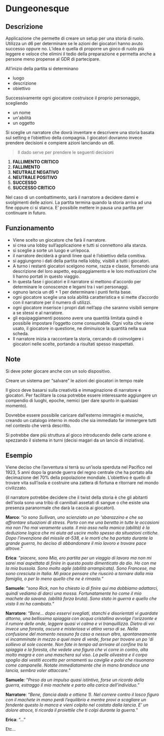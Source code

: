 # Dungeonesque
## Descrizione

Applicazione che permette di creare un setup per una storia di ruolo. Utilizza un d6 per determinare se le azioni dei giocatori hanno avuto successo oppure no. 
L’idea è quella di proporre un gioco di ruolo più leggere e veloce che elimini il tedio della preparazione e permetta anche a persone meno propense al GDR di partecipare.

All’inizio della partita si determinano 

- luogo
- descrizione
- obiettivo

Successivamente ogni giocatore costruisce il proprio personaggio, scegliendo 

- un nome
- un'abilità
- un oggetto

Si sceglie un narratore che dovrà inventare e descrivere una storia basata sul setting e l’obiettivo della compagnia. I giocatori dovranno invece prendere decisioni e compiere azioni lanciando un d6.

>Il dado serve per prendere le seguenti decisioni

1. **FALLIMENTO CRITICO**
2. **FALLIMENTO** 
3. **NEUTRALE NEGATIVO**
4. **NEUTRALE POSITIVO**
5. **SUCCESSO**
6. **SUCCESSO CRITICO**

Nel caso di un combattimento, sarà il narratore a decidere danni e svolgimenti delle azioni.
La partita termina quando la storia arriva ad una fine oppure ci si stanca. 
E’ possibile mettere in pausa una partita per continuare in futuro.

## Funzionamento

- Viene scelto un giocatore che farà il narratore.
- si crea una lobby sull’applicazione e tutti si connettono alla stanza.
- si sceglie a sorte un luogo e un’epoca.
- il narratore deciderà a grandi linee qual è l’obiettivo della comitiva.
- si aggiungono i dati della partita nella lobby, visibili a tutti i giocatori.
- A turno i restanti giocatori scelgono nome, razza e classe, fornendo una descrizione del loro aspetto, equipaggiamento e le loro motivazioni che li hanno portati in questo viaggio.
- In questa fase i giocatori e il narratore si mettono d'accordo per determinare le conoscenze e legami tra i vari personaggi.
- ognuno lancia un d6 + 1 per determinare i punti ferita base.
- ogni giocatore sceglie una sola abilità caratteristica e si mette d’accordo con il narratore per il numero di utilizzi.
- ogni giocatore inserisce i propri dati nell’app che saranno visibili sempre a se stessi e al narratore.
- gli equipaggiamenti possono avere una quantità limitata quindi è possibile impostare l’oggetto come consumabile. Ogni volta che viene usato, il giocatore in questione, ne diminuisce la quantità nella sua scheda.
- Il narratore inizia a raccontare la storia, cercando di coinvolgere i giocatori nelle scelte, portando a risultati spesso inaspettati.

## Note
Si deve poter giocare anche con un solo dispositivo.

Creare un sistema per “salvare” le azioni dei giocatori in tempo reale

Il gioco deve basarsi sulla creatività e immaginazione di narratore e giocatori. Per facilitare la cosa potrebbe essere interessante aggiungere un compendio di luoghi, epoche, nemici (per dare spunto in qualsiasi momento).

Dovrebbe essere possibile caricare dall’esterno immagini e musiche, creando un catalogo interno in modo che sia immediato far immergere tutti nel contesto che verrà descritto.

Si potrebbe dare più struttura al gioco introducendo delle carte azione e spezzando il sistema in turni (decisi magari da un lancio di iniziativa).

## Esempio

Viene deciso che l’avventura si terrà su un’isola sperduta nel Pacifico nel 1923, 5 anni dopo la grande guerra del regno centrale che ha portato alla decimazione del 70% della popolazione mondiale. L’obiettivo è quello di trovare vita sull’isola e costruire una zattera di fortuna e ritornare nel mondo civilizzato.

(il narratore potrebbe decidere che il twist della storia è che gli abitanti dell’isola sono una tribù di cannibali assetati di sangue o che esiste una presenza paranormale che darà la caccia ai giocatori).

**Marco**: “*io sono Sullivan, uno scienziato un po 'sbarazzino e che sa affrontare situazioni di stress. Porto con me una beretta in tutte le occasioni ma non l’ho mai veramente usata. Il mio asso nella manica (abilità) è la deduzione logica che mi aiuta ad uscire molto spesso da situazioni critiche. Dopo l’invenzione del missile at-538, e le morti che ha portato durante la grande guerra, ho deciso di abbandonare il mio lavoro e trovare pace altrove.*”

**Erica**: ”*piacere, sono Mia, ero partita per un viaggio di lavoro ma non mi sarei mai aspettata di finire in questo posto dimenticato da dio. Ho con me la mia bussola. Sono molto agile (abilità arrampicata). Sono Francese, ma sono cresciuta in Italia. Mi piace pensare che riuscirò a tornare dalla mia famiglia, o per lo meno quello che ne è rimasto.*”

**Samuele**: “*sono Rick, non ho chiesto io di finire qui ma dobbiamo adattarci, quindi vediamo di darci una mossa. Fortunatamente ho come il mio machete da savana. (abilità forza bruta). Sono stato in guerra e quello che visto lì mi ha cambiato.*”

**Narratore**: “*Bene… dopo esservi svegliati, stanchi e disorientati vi guardate attorno, una bellissima spiaggia con acqua cristallina avvolge l'orizzonte e il rumore delle onde, leggere quasi vi calma e vi tranquillizza. Dietro di voi invece una foresta, oscura e misteriosa vi attira verso di se. Nella confusione del momento nessuno fa caso a nessun altro, spontaneamente vi incamminate in mezzo a quel mare di verde, forse per trovare un po 'di sollievo al sole cocente. Non fate in tempo ad arrivare al confine tra la spiaggia e la foresta, che vedete una figura che vi corre in contro, alta molto magra e con una maschera sul viso. La pelle olivastra e il corpo spoglio dai vestiti eccetto per ornamenti su caviglie e polsi che risuonano come campanelle. Notate immediatamente che in mano brandisce una lancia, sembra voler attaccare.*"

**Samuele**: “*Preso da un impulso quasi istintivo, forse un ricordo della guerra, estraggo il mio machete e parto alla carica dell’individuo.*”

**Narratore**: “*Bene, (lancia dado e ottiene 1). Nel correre contro il losco figuro con il machete in mano perdi l’equilibrio e mentre provi a scagliare un fendente questo lo manca e vieni colpito nel costato dalla lancia. E’ un dolore atroce, ti ricorda il proiettile che ti colpì durante la guerra.*”

**Erica**: “...”

Etc…